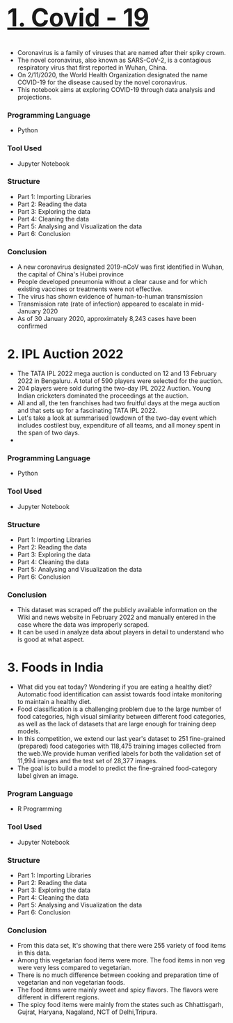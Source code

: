 # <a href="https://github.com/boddeti21/Edubrige-Data-Analytics/blob/main/Projects/Exploratory%20Data%20Analysis%20in%20Python/COVID%20-%2019%20.ipynb"><h1> 1. Covid - 19</h1></a>
- Coronavirus is a family of viruses that are named after their spiky crown. 
- The novel coronavirus, also known as SARS-CoV-2, is a contagious respiratory virus that first reported in Wuhan, China. 
- On 2/11/2020, the World Health Organization designated the name COVID-19 for the disease caused by the novel coronavirus. 
- This notebook aims at exploring COVID-19 through data analysis and projections.

### Programming Language
- Python

### Tool Used
- Jupyter Notebook

### Structure
- Part 1: Importing Libraries
- Part 2: Reading the data
- Part 3: Exploring the data
- Part 4: Cleaning the data
- Part 5: Analysing and Visualization the data
- Part 6: Conclusion

### Conclusion
- A new coronavirus designated 2019-nCoV was first identified in Wuhan, the capital of China's Hubei province
- People developed pneumonia without a clear cause and for which existing vaccines or treatments were not effective.
- The virus has shown evidence of human-to-human transmission
- Transmission rate (rate of infection) appeared to escalate in mid-January 2020
- As of 30 January 2020, approximately 8,243 cases have been confirmed

# 2. IPL Auction 2022
- The TATA IPL 2022 mega auction is conducted on 12 and 13 February 2022 in Bengaluru. A total of 590 players were selected for the auction. 
- 204 players were sold during the two-day IPL 2022 Auction. Young Indian cricketers dominated the proceedings at the auction. 
- All and all, the ten franchises had two fruitful days at the mega auction and that sets up for a fascinating TATA IPL 2022. 
- Let's take a look at summarised lowdown of the two-day event which includes costilest buy, expenditure of all teams, and all money spent in the span of two days.
- 
### Programming Language
- Python

### Tool Used
- Jupyter Notebook

### Structure
- Part 1: Importing Libraries
- Part 2: Reading the data
- Part 3: Exploring the data
- Part 4: Cleaning the data
- Part 5: Analysing and Visualization the data
- Part 6: Conclusion

### Conclusion
- This dataset was scraped off the publicly available information on the Wiki and news website in February 2022 and manually entered in the case where the data was improperly scraped. 
- It can be used in analyze data about players in detail to understand who is good at what aspect.

# 3. Foods in India
- What did you eat today? Wondering if you are eating a healthy diet? Automatic food identification can assist towards food intake monitoring to maintain a healthy diet.
- Food classification is a challenging problem due to the large number of food categories, high visual similarity between different food categories, as well as the lack of datasets that are large enough for training deep models.
- In this competition, we extend our last year's dataset to 251 fine-grained (prepared) food categories with 118,475 training images collected from the web.We provide human verified labels for both the validation set of 11,994 images and the test set of 28,377 images.
- The goal is to build a model to predict the fine-grained food-category label given an image.

### Program Language
- R Programming

### Tool Used
- Jupyter Notebook

### Structure
- Part 1: Importing Libraries
- Part 2: Reading the data
- Part 3: Exploring the data
- Part 4: Cleaning the data
- Part 5: Analysing and Visualization the data
- Part 6: Conclusion

### Conclusion
- From this data set, It's showing that there were 255 variety of food items in this data.
- Among this vegetarian food items were more. The food items in non veg were very less compared to vegetarian.
- There is no much difference between cooking and preparation time of vegetarian and non vegetarian foods.
- The food items were mainly sweet and spicy flavors. The flavors were different in different regions.
- The spicy food items were mainly from the states such as Chhattisgarh, Gujrat, Haryana, Nagaland, NCT of Delhi,Tripura.
